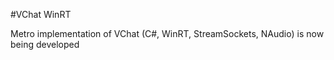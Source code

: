 #VChat WinRT

Metro implementation of VChat (C#, WinRT, StreamSockets, NAudio)
is now being developed



